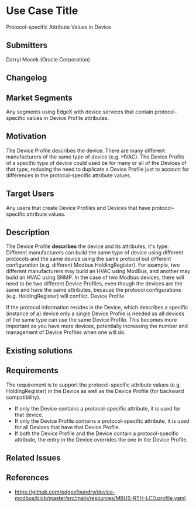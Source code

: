 # Use Case Title
Protocol-specific Attribute Values in Device

## Submitters
Darryl Mocek (Oracle Corporation)

## Changelog

## Market Segments
Any segments using EdgeX with device services that contain protocol-specific values in Device Profile attributes.

## Motivation
The Device Profile describes the device.  There are many different manufacturers of the same type of device (e.g. HVAC).  The Device Profile of a specific type of device could used be for many or all of the Devices of that type, reducing the need to duplicate a Device Profile just to account for differences in the protocol-specific attribute values.

## Target Users
Any users that create Device Profiles and Devices that have protocol-specific attribute values.

## Description
The Device Profile **describes** the device and its attributes, it's type.  Different manufacturers can build the same type of device using different protocols and the same device using the same protocol but different configuration (e.g. different Modbus HoldingRegister).  For example, two different manufacturers may build an HVAC using ModBus, and another may build an HVAC using SNMP.  In the case of two Modbus devices, there will need to be two different Device Profiles, even though the devices are the same and have the same attributes, because the protocol configurations (e.g. HoldingRegister) will conflict.  Device Profile 

If the protocol information resides in the Device, which describes a specific (instance of a) device only a single Device Profile is needed as all devices of the same type can use the same Device Profile.  This becomes more important as you have more devices, potentially increasing the number and management of Device Profiles when one will do.

## Existing solutions
<!--
How is the given use case currently implemented in the industry, with or without EdgeX?
List and describe each approach. Highlight possible gaps.
-->

## Requirements
The requirement is to support the protocol-specific attribute values (e.g. HoldingRegister) in the Device as well as the Device Profile (for backward compatibility).

- If only the Device contains a protocol-specific attribute, it is used for that device.
- If only the Device Profile contains a protocol-specific attribute, it is used for all Devices that have that Device Profile.
- If both the Device Profile and the Device contain a protocol-specific attribute, the entry in the Device overrides the one in the Device Profile.

## Related Issues

## References
- https://github.com/edgexfoundry/device-modbus/blob/master/src/main/resources/MBUS-RTH-LCD.profile.yaml
